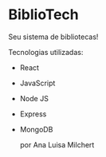 # BiblioTech

Seu sistema de bibliotecas!

Tecnologias utilizadas:
- React
- JavaScript
- Node JS
- Express
- MongoDB

  por Ana Luisa Milchert
